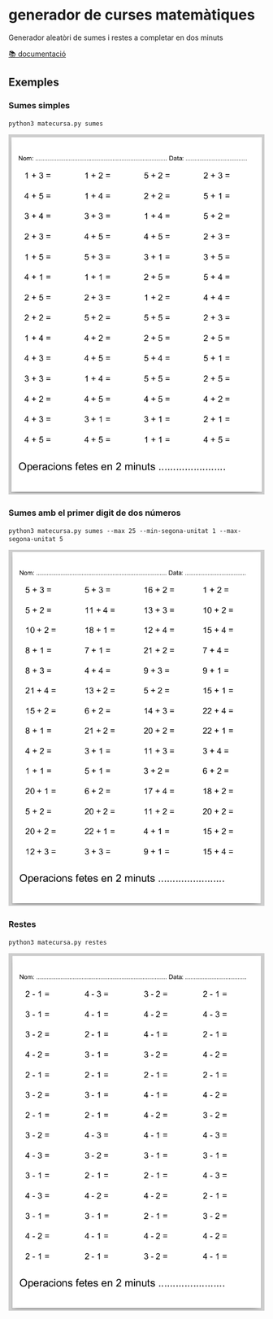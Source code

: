 # generador de curses matemàtiques

Generador aleatòri de sumes i restes a completar en dos minuts

[📚 documentació](https://jordiprats.github.io/python-matecurses/)

## Exemples

### Sumes simples

```
python3 matecursa.py sumes
```

![sumes](img/exemple_sumes.png)

### Sumes amb el primer digit de dos números

```
python3 matecursa.py sumes --max 25 --min-segona-unitat 1 --max-segona-unitat 5
```

![sumes](img/exemple_sumes_2d1d.png)

### Restes

```
python3 matecursa.py restes
```

![restes](img/exemple_restes.png)
